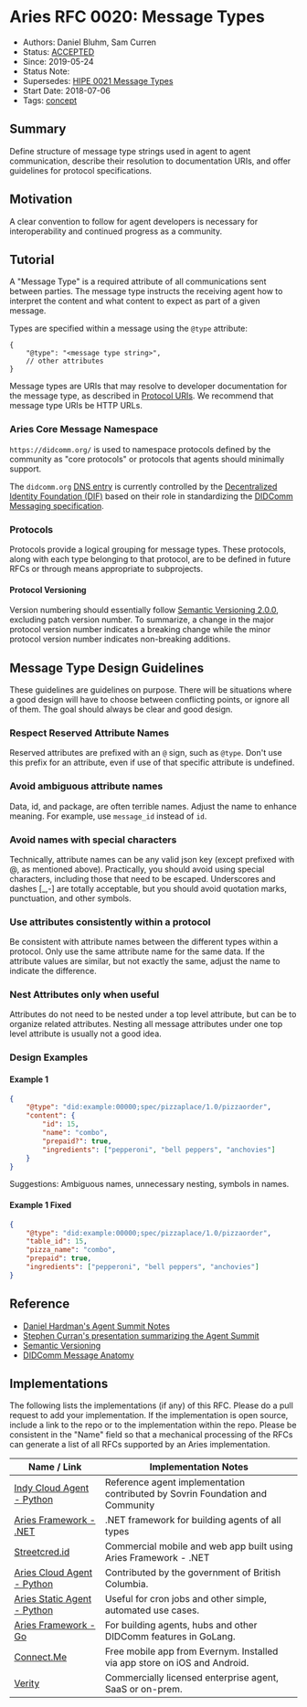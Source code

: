 # Aries RFC 0020: Message Types

- Authors: Daniel Bluhm, Sam Curren
- Status: [ACCEPTED](/README.md#accepted)
- Since: 2019-05-24
- Status Note:  
- Supersedes: [HIPE 0021 Message Types](https://github.com/hyperledger/indy-hipe/tree/master/text/0021-message-types)
- Start Date: 2018-07-06
- Tags: [concept](/tags.md#concept)

## Summary

Define structure of message type strings used in agent to agent communication, describe their resolution to documentation URIs, and offer guidelines for protocol specifications.

## Motivation

A clear convention to follow for agent developers is necessary for interoperability and continued progress as a community.

## Tutorial

A "Message Type" is a required attribute of all communications sent between parties. The message type instructs the receiving agent how to interpret the content and what content to expect as part of a given message.

Types are specified within a message using the `@type` attribute:

```jsonc
{
    "@type": "<message type string>",
    // other attributes
}
```

Message types are URIs that may resolve to developer documentation for the message type, as described in [Protocol URIs](../0003-protocols/README.md#message-type-and-protocol-identifier-uris). We recommend that message type URIs be HTTP URLs.

### Aries Core Message Namespace

`https://didcomm.org/` is used to namespace protocols defined by the community as "core protocols" or protocols that agents should minimally support.

The `didcomm.org` [DNS entry](https://whois.whoisxmlapi.com/lookup-report/zjRXrYwV5r) is currently controlled by the [Decentralized Identity Foundation (DIF)](https://identity.foundation) based on their role in standardizing the [DIDComm Messaging specification](https://identity.foundation/didcomm-messaging/spec/).

### Protocols

Protocols provide a logical grouping for message types. These protocols, along with each type belonging to that protocol, are to be defined in future RFCs or through means appropriate to subprojects.

#### Protocol Versioning

Version numbering should essentially follow [Semantic Versioning 2.0.0](https://semver.org/), excluding patch version
number. To summarize, a change in the major protocol version number indicates a breaking change while the minor protocol version number indicates non-breaking additions.

## Message Type Design Guidelines

These guidelines are guidelines on purpose. There will be situations where a good design will have to choose between conflicting points, or ignore all of them. The goal should always be clear and good design.

### Respect Reserved Attribute Names

Reserved attributes are prefixed with an `@` sign, such as `@type`. Don't use this prefix for an attribute, even if use of that specific attribute is undefined.

### Avoid ambiguous attribute names

Data, id, and package, are often terrible names. Adjust the name to enhance meaning. For example, use  `message_id` instead of `id`.

### Avoid names with special characters

Technically, attribute names can be any valid json key (except prefixed with @, as mentioned above). Practically, you should avoid using special characters, including those that need to be escaped. Underscores and dashes [_,-] are totally acceptable, but you should avoid quotation marks, punctuation, and other symbols.

### Use attributes consistently within a protocol

Be consistent with attribute names between the different types within a protocol. Only use the same attribute name for the same data. If the attribute values are similar, but not exactly the same, adjust the name to indicate the difference.

### Nest Attributes only when useful

Attributes do not need to be nested under a top level attribute, but can be to organize related attributes. Nesting all message attributes under one top level attribute is usually not a good idea.

### Design Examples

#### Example 1

```json
{
    "@type": "did:example:00000;spec/pizzaplace/1.0/pizzaorder",
    "content": {
        "id": 15,
        "name": "combo",
        "prepaid?": true,
        "ingredients": ["pepperoni", "bell peppers", "anchovies"]
    }
}
```

Suggestions: Ambiguous names, unnecessary nesting, symbols in names.

#### Example 1 Fixed

```json
{
    "@type": "did:example:00000;spec/pizzaplace/1.0/pizzaorder",
    "table_id": 15,
    "pizza_name": "combo",
    "prepaid": true,
    "ingredients": ["pepperoni", "bell peppers", "anchovies"]
}
```

## Reference

- [Daniel Hardman's Agent Summit Notes](https://docs.google.com/document/d/1TP_7MKfuIrlY3rz4cz_tuuCFi7hdUWifeKwr5h-QTYM/edit)
- [Stephen Curran's presentation summarizing the Agent Summit](https://docs.google.com/presentation/d/1l-po2IKVhXZHKlgpLba2RGq0Md9Rf19lDLEXMKwLdco/edit)
- [Semantic Versioning](../0003-protocols/README.md#semver-rules-for-protocols)
- [DIDComm Message Anatomy](../0021-didcomm-message-anatomy/README.md)

## Implementations

The following lists the implementations (if any) of this RFC. Please do a pull request to add your implementation. If the implementation is open source, include a link to the repo or to the implementation within the repo. Please be consistent in the "Name" field so that a mechanical processing of the RFCs can generate a list of all RFCs supported by an Aries implementation.

Name / Link | Implementation Notes
--- | ---
[Indy Cloud Agent - Python](https://github.com/hyperledger/indy-agent/python) | Reference agent implementation contributed by Sovrin Foundation and Community
[Aries Framework - .NET](https://github.com/hyperledger/aries-framework-dotnet) | .NET framework for building agents of all types
[Streetcred.id](https://streetcred.id/) | Commercial mobile and web app built using Aries Framework - .NET
[Aries Cloud Agent - Python](https://github.com/hyperledger/aries-cloudagent-python) | Contributed by the government of British Columbia.
[Aries Static Agent - Python](https://github.com/hyperledger/aries-staticagent-python) | Useful for cron jobs and other simple, automated use cases.
[Aries Framework - Go](https://github.com/hyperledger/aries-framework-go) | For building agents, hubs and other DIDComm features in GoLang.
[Connect.Me](https://www.evernym.com/blog/connect-me-sovrin-digital-wallet/) | Free mobile app from Evernym. Installed via app store on iOS and Android. 
[Verity](https://www.evernym.com/products/) | Commercially licensed enterprise agent, SaaS or on-prem. 
